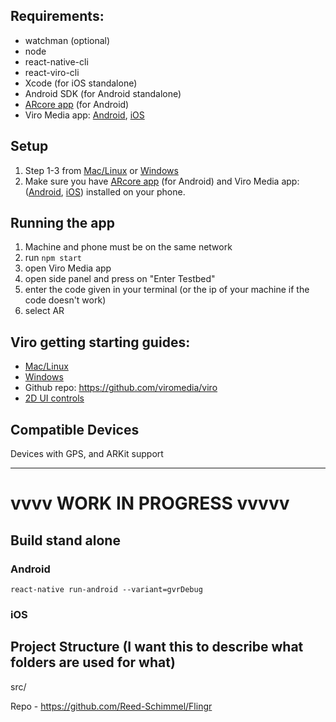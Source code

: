 ## Requirements:
- watchman (optional)
- node
- react-native-cli
- react-viro-cli
- Xcode (for iOS standalone)
- Android SDK (for Android standalone)
- [ARcore app](https://play.google.com/store/apps/details?id=com.google.ar.unity.ddelements&hl=en_US) (for Android)
- Viro Media app: [Android](https://play.google.com/store/apps/details?id=com.viromedia.viromedia), [iOS](https://apps.apple.com/us/app/viro-media/id1163100576)

## Setup
1. Step 1-3 from [Mac/Linux](https://docs.viromedia.com/docs/quick-start) or [Windows](https://docs.viromedia.com/docs/quick-start-windows)
2. Make sure you have [ARcore app](https://play.google.com/store/apps/details?id=com.google.ar.unity.ddelements&hl=en_US) (for Android) and Viro Media app: ([Android](https://play.google.com/store/apps/details?id=com.viromedia.viromedia), [iOS](https://apps.apple.com/us/app/viro-media/id1163100576)) installed on your phone.

## Running the app
1. Machine and phone must be on the same network
2. run `npm start`
3. open Viro Media app
4. open side panel and press on "Enter Testbed"
4. enter the code given in your terminal (or the ip of your machine if the code doesn't work)
5. select AR

## Viro getting starting guides:
- [Mac/Linux](https://docs.viromedia.com/docs/quick-start)
- [Windows](https://docs.viromedia.com/docs/quick-start-windows)
- Github repo: https://github.com/viromedia/viro
- [2D UI controls](https://docs.viromedia.com/docs/flexbox-ui-layouts)


## Compatible Devices
Devices with GPS, and ARKit support

---
# vvvv WORK IN PROGRESS vvvvv
## Build stand alone
### Android
`react-native run-android --variant=gvrDebug`
### iOS

## Project Structure (I want this to describe what folders are used for what)
src/

Repo - https://github.com/Reed-Schimmel/Flingr

